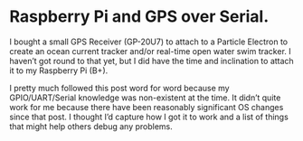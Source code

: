 # Raspberry Pi and GPS over Serial.

I bought a small GPS Receiver (GP-20U7) to attach to a Particle Electron to create an ocean current tracker and/or real-time open water swim tracker. I haven’t got round to that yet, but I did have the time and inclination to attach it to my Raspberry Pi (B+).

<Photo of device with scale.>

I pretty much followed this post word for word because my GPIO/UART/Serial knowledge was non-existent at the time. It didn’t quite work for me because there have been reasonably significant OS changes since that post. I thought I’d capture how I got it to work and a list of things that might help others debug any problems.
